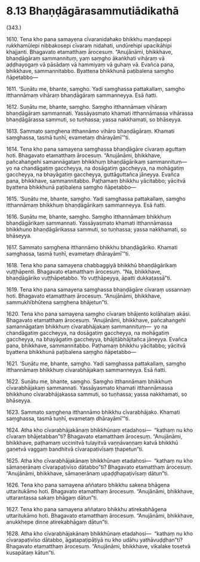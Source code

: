 # 8.13 Bhaṇḍāgārasammutiādikathā

(343.)

1610\. Tena kho pana samayena cīvaranidahako bhikkhu maṇḍapepi rukkhamūlepi nibbakosepi cīvaraṃ nidahati, undūrehipi upacikāhipi khajjanti. Bhagavato etamatthaṃ ārocesuṃ. “Anujānāmi, bhikkhave, bhaṇḍāgāraṃ sammannituṃ, yaṃ saṃgho ākaṅkhati vihāraṃ vā aḍḍhayogaṃ vā pāsādaṃ vā hammiyaṃ vā guhaṃ vā. Evañca pana, bhikkhave, sammannitabbo. Byattena bhikkhunā paṭibalena saṃgho ñāpetabbo—

1611\. ‘Suṇātu me, bhante, saṃgho. Yadi saṃghassa pattakallaṃ, saṃgho itthannāmaṃ vihāraṃ bhaṇḍāgāraṃ sammanneyya. Esā ñatti.

1612\. Suṇātu me, bhante, saṃgho. Saṃgho itthannāmaṃ vihāraṃ bhaṇḍāgāraṃ sammannati. Yassāyasmato khamati itthannāmassa vihārassa bhaṇḍāgārassa sammuti, so tuṇhassa; yassa nakkhamati, so bhāseyya.

1613\. Sammato saṃghena itthannāmo vihāro bhaṇḍāgāraṃ. Khamati saṃghassa, tasmā tuṇhī, evametaṃ dhārayāmī’”ti.

1614\. Tena kho pana samayena saṃghassa bhaṇḍāgāre cīvaraṃ aguttaṃ hoti. Bhagavato etamatthaṃ ārocesuṃ. “Anujānāmi, bhikkhave, pañcahaṅgehi samannāgataṃ bhikkhuṃ bhaṇḍāgārikaṃ sammannituṃ—  yo na chandāgatiṃ gaccheyya, na dosāgatiṃ gaccheyya, na mohāgatiṃ gaccheyya, na bhayāgatiṃ gaccheyya, guttāguttañca jāneyya. Evañca pana, bhikkhave, sammannitabbo. Paṭhamaṃ bhikkhu yācitabbo; yācitvā byattena bhikkhunā paṭibalena saṃgho ñāpetabbo—

1615\. ‘Suṇātu me, bhante, saṃgho. Yadi saṃghassa pattakallaṃ, saṃgho itthannāmaṃ bhikkhuṃ bhaṇḍāgārikaṃ sammanneyya. Esā ñatti.

1616\. Suṇātu me, bhante, saṃgho. Saṃgho itthannāmaṃ bhikkhuṃ bhaṇḍāgārikaṃ sammannati. Yassāyasmato khamati itthannāmassa bhikkhuno bhaṇḍāgārikassa sammuti, so tuṇhassa; yassa nakkhamati, so bhāseyya.

1617\. Sammato saṃghena itthannāmo bhikkhu bhaṇḍāgāriko. Khamati saṃghassa, tasmā tuṇhī, evametaṃ dhārayāmī’”ti.

1618\. Tena kho pana samayena chabbaggiyā bhikkhū bhaṇḍāgārikaṃ vuṭṭhāpenti. Bhagavato etamatthaṃ ārocesuṃ. “Na, bhikkhave, bhaṇḍāgāriko vuṭṭhāpetabbo. Yo vuṭṭhāpeyya, āpatti dukkaṭassā”ti.

1619\. Tena kho pana samayena saṃghassa bhaṇḍāgāre cīvaraṃ ussannaṃ hoti. Bhagavato etamatthaṃ ārocesuṃ. “Anujānāmi, bhikkhave, sammukhībhūtena saṃghena bhājetun”ti.

1620\. Tena kho pana samayena saṃgho cīvaraṃ bhājento kolāhalaṃ akāsi. Bhagavato etamatthaṃ ārocesuṃ. “Anujānāmi, bhikkhave, pañcahaṅgehi samannāgataṃ bhikkhuṃ cīvarabhājakaṃ sammannituṃ—  yo na chandāgatiṃ gaccheyya, na dosāgatiṃ gaccheyya, na mohāgatiṃ gaccheyya, na bhayāgatiṃ gaccheyya, bhājitābhājitañca jāneyya. Evañca pana, bhikkhave, sammannitabbo. Paṭhamaṃ bhikkhu yācitabbo; yācitvā byattena bhikkhunā paṭibalena saṃgho ñāpetabbo—

1621\. ‘Suṇātu me, bhante, saṃgho. Yadi saṃghassa pattakallaṃ, saṃgho itthannāmaṃ bhikkhuṃ cīvarabhājakaṃ sammanneyya. Esā ñatti.

1622\. Suṇātu me, bhante, saṃgho. Saṃgho itthannāmaṃ bhikkhuṃ cīvarabhājakaṃ sammannati. Yassāyasmato khamati itthannāmassa bhikkhuno cīvarabhājakassa sammuti, so tuṇhassa; yassa nakkhamati, so bhāseyya.

1623\. Sammato saṃghena itthannāmo bhikkhu cīvarabhājako. Khamati saṃghassa, tasmā tuṇhī, evametaṃ dhārayāmī’”ti.

1624\. Atha kho cīvarabhājakānaṃ bhikkhūnaṃ etadahosi—  “kathaṃ nu kho cīvaraṃ bhājetabban”ti? Bhagavato etamatthaṃ ārocesuṃ. “Anujānāmi, bhikkhave, paṭhamaṃ uccinitvā tulayitvā vaṇṇāvaṇṇaṃ katvā bhikkhū gaṇetvā vaggaṃ bandhitvā cīvarapaṭivīsaṃ ṭhapetun”ti.

1625\. Atha kho cīvarabhājakānaṃ bhikkhūnaṃ etadahosi—  “kathaṃ nu kho sāmaṇerānaṃ cīvarapaṭivīso dātabbo”ti? Bhagavato etamatthaṃ ārocesuṃ. “Anujānāmi, bhikkhave, sāmaṇerānaṃ upaḍḍhapaṭivīsaṃ dātun”ti.

1626\. Tena kho pana samayena aññataro bhikkhu sakena bhāgena uttaritukāmo hoti. Bhagavato etamatthaṃ ārocesuṃ. “Anujānāmi, bhikkhave, uttarantassa sakaṃ bhāgaṃ dātun”ti.

1627\. Tena kho pana samayena aññataro bhikkhu atirekabhāgena uttaritukāmo hoti. Bhagavato etamatthaṃ ārocesuṃ. “Anujānāmi, bhikkhave, anukkhepe dinne atirekabhāgaṃ dātun”ti.

1628\. Atha kho cīvarabhājakānaṃ bhikkhūnaṃ etadahosi—  “kathaṃ nu kho cīvarapaṭivīso dātabbo, āgatapaṭipāṭiyā nu kho udāhu yathāvuḍḍhan”ti? Bhagavato etamatthaṃ ārocesuṃ. “Anujānāmi, bhikkhave, vikalake tosetvā kusapātaṃ kātun”ti.
